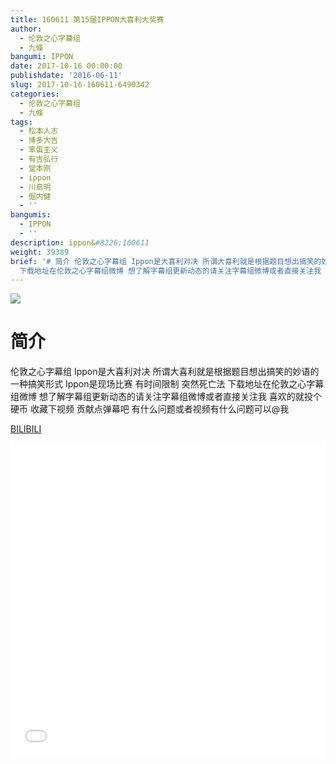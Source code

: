 ```yaml
---
title: 160611 第15届IPPON大喜利大奖赛
author:
  - 伦敦之心字幕组
  - 九條
bangumi: IPPON
date: 2017-10-16 00:00:00
publishdate: '2016-06-11'
slug: 2017-10-16-160611-6490342
categories:
  - 伦敦之心字幕组
  - 九條
tags:
  - 松本人志
  - 博多大吉
  - 笨蛋主义
  - 有吉弘行
  - 堂本刚
  - ippon
  - 川島明
  - 倔内健
  - ''
bangumis:
  - IPPON
  - ''
description: ippon&#8226;160611
weight: 39389
brief: '# 简介 伦敦之心字幕组 Ippon是大喜利对决 所谓大喜利就是根据题目想出搞笑的妙语的一种搞笑形式 Ippon是现场比赛 有时间限制 突然死亡法
  下载地址在伦敦之心字幕组微博 想了解字幕组更新动态的请关注字幕组微博或者直接关注我 喜欢的就投个硬币 收藏下视频 贡献点弹幕吧 有什么问题或者视频有什么问题可以@我'
---
```


![](https://i.imgur.com/GhunzWu.jpg)

# 简介  
伦敦之心字幕组 Ippon是大喜利对决 所谓大喜利就是根据题目想出搞笑的妙语的一种搞笑形式 Ippon是现场比赛 有时间限制 突然死亡法 
下载地址在伦敦之心字幕组微博 想了解字幕组更新动态的请关注字幕组微博或者直接关注我 喜欢的就投个硬币 收藏下视频 贡献点弹幕吧
有什么问题或者视频有什么问题可以@我

  [BILIBILI](https://www.bilibili.com/video/av6490342/)


<div class="vcontainer">  <iframe class='video' src="//www.bilibili.com/blackboard/player.html?aid=6490342" width="100%" height="500" frameborder="0" allowfullscreen="allowfullscreen"></iframe></div>
